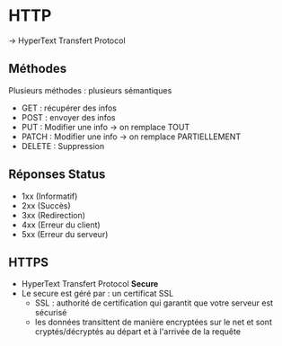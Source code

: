 # HTTP

-> HyperText Transfert Protocol

## Méthodes

Plusieurs méthodes : plusieurs sémantiques

- GET : récupérer des infos
- POST : envoyer des infos
- PUT : Modifier une info -> on remplace TOUT
- PATCH : Modifier une info -> on remplace PARTIELLEMENT
- DELETE : Suppression

## Réponses Status

- 1xx (Informatif)
- 2xx (Succès)
- 3xx (Redirection)
- 4xx (Erreur du client)
- 5xx (Erreur du serveur)

## HTTPS

- HyperText Transfert Protocol **Secure**
- Le secure est géré par : un certificat SSL
    - SSL : authorité de certification qui garantit que votre serveur est sécurisé
    - les données transittent de manière encryptées sur le net et sont cryptés/décryptés au départ et à l'arrivée de la requête